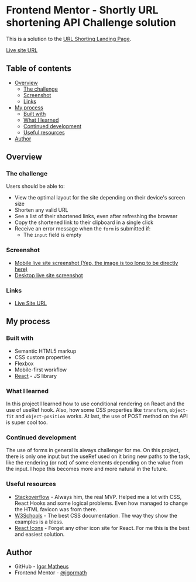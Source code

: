 # Frontend Mentor - Shortly URL shortening API Challenge solution

This is a solution to the [URL Shorting Landing Page](https://www.frontendmentor.io/challenges/url-shortening-api-landing-page-2ce3ob-G).

[Live site URL](https://url-shortening-two.vercel.app/)

## Table of contents

- [Overview](#overview)
  - [The challenge](#the-challenge)
  - [Screenshot](#screenshot)
  - [Links](#links)
- [My process](#my-process)
  - [Built with](#built-with)
  - [What I learned](#what-i-learned)
  - [Continued development](#continued-development)
  - [Useful resources](#useful-resources)
- [Author](#author)

## Overview

### The challenge

Users should be able to:

- View the optimal layout for the site depending on their device's screen size
- Shorten any valid URL
- See a list of their shortened links, even after refreshing the browser
- Copy the shortened link to their clipboard in a single click
- Receive an error message when the `form` is submitted if:
  - The `input` field is empty

### Screenshot

-  [Mobile live site screenshot (Yep, the image is too long to be directly here)](https://raw.githubusercontent.com/igormath/url-shortening/main/src/assets/url-shortening-two.vercel.app_mobile.png)
- [Desktop live site screenshot](https://raw.githubusercontent.com/igormath/url-shortening/main/src/assets/url-shortening-two.vercel.app_%20desktop.png)

### Links

- [Live Site URL](https://url-shortening-two.vercel.app/)

## My process

### Built with

- Semantic HTML5 markup
- CSS custom properties
- Flexbox
- Mobile-first workflow
- [React](https://reactjs.org/) - JS library

### What I learned

In this project I learned how to use conditional rendering on React and the use of useRef hook. Also, how some CSS properties like `transform`, `object-fit` and `object-position` works. At last, the use of POST method on the API is super cool too.

### Continued development

The use of forms in general is always challenger for me. On this project, there is only one input but the useRef used on it bring new paths to the task, like the rendering (or not) of some elements depending on the value from the input. I hope this becomes more and more natural in the future.


### Useful resources

- [Stackoverflow](https://stackoverflow.com/) - Always him, the real MVP. Helped me a lot with CSS, React Hooks and some logical problems. Even how managed to change the HTML favicon was from there.
- [W3Schools](https://www.w3schools.com/) - The best CSS documentation. The way they show the examples is a bless.
- [React Icons](https://react-icons.github.io/react-icons/) - Forget any other icon site for React. For me this is the best and easiest solution.

## Author

- GitHub - [Igor Matheus](https://github.com/igormath)
- Frontend Mentor - [@igormath](https://www.frontendmentor.io/profile/igormath)
